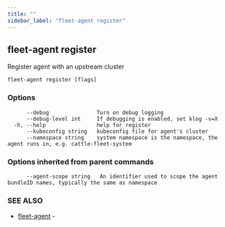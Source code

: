 ```yaml
---
title: ""
sidebar_label: "fleet-agent register"
---
```

## fleet-agent register

Register agent with an upstream cluster

```
fleet-agent register [flags]
```

### Options

```
      --debug               Turn on debug logging
      --debug-level int     If debugging is enabled, set klog -v=X
  -h, --help                help for register
      --kubeconfig string   kubeconfig file for agent's cluster
      --namespace string    system namespace is the namespace, the agent runs in, e.g. cattle-fleet-system
```

### Options inherited from parent commands

```
      --agent-scope string   An identifier used to scope the agent bundleID names, typically the same as namespace
```

### SEE ALSO

* [fleet-agent](./fleet-agent)	 - 

